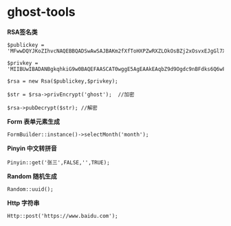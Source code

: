 # ghost-tools

**RSA签名类**

    $publickey = 'MFwwDQYJKoZIhvcNAQEBBQADSwAwSAJBAKm2fXfToHXPZwRXZLOkOsBZj2xOsvxEJgGl7XnlpKVtqivxT/zKIecdEnOnZ81UhhhqpsxREhVI66bHHKOpAq8CAwEAAQ==';
    
    $privkey = 'MIIBUwIBADANBgkqhkiG9w0BAQEFAASCAT0wggE5AgEAAkEAqbZ9d9Ogdc9nBFdks6Q6wFmPbE6y/EQmAaXteeWkpW2qK/FP/Moh5x0Sc6dnzVSGGGqmzFESFUjrpscco6kCrwIDAQABAkAH0LmSbRJ0mmp6DrQ6eZOjC/zI1g70AwdlCAkZlfOxEnqGxeNRwnQrFp/tMjaFm1cEOPYXN5tk/J+Y92R4iOfxAiEA37xJ3ldqZ/o5L7ehaph3URX9a9LsopMRSy/1Ph6SiX0CIQDCL9S7eR1mU8y6NB9115GpFhuaTTl2afS8UkLnLZoUmwIgDvIrFRlN2GhUzaU8uTw6LEaFyWArwqiEbTtk7KNqMpkCIDlkvbFzSJc36WiXgzznK+wX1qyyamtvQaBvh8qgFcxFAiA93MHzqsYkH0WgPd9W7xp/C0ZLq8muNhyAfpripx1ufA==';
    
    $rsa = new Rsa($publickey,$privkey);
    
    $str = $rsa->privEncrypt('ghost');  //加密
    
    $rsa->pubDecrypt($str); //解密

**Form 表单元素生成**

    FormBuilder::instance()->selectMonth('month');


**Pinyin 中文转拼音**

    Pinyin::get('张三',FALSE,'',TRUE);
    
    
**Random 随机生成**
    
    Random::uuid();

**Http 字符串** 

    Http::post('https://www.baidu.com');
    
